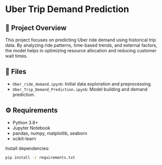 # Uber Trip Demand Prediction

## 📌 Project Overview
This project focuses on predicting Uber ride demand using historical trip data. By analyzing ride patterns, time-based trends, and external factors, the model helps in optimizing resource allocation and reducing customer wait times.

## 📂 Files
- `Uber_ride_demand.ipynb`: Initial data exploration and preprocessing.
- `Uber_Trip_Demand_Prediction.ipynb`: Model building and demand prediction.

## ⚙️ Requirements
- Python 3.8+
- Jupyter Notebook
- pandas, numpy, matplotlib, seaborn
- scikit-learn

Install dependencies:
```bash
pip install -r requirements.txt
